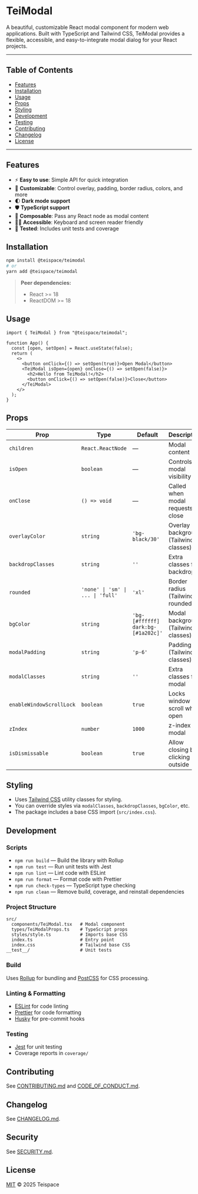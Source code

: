 # TeiModal

A beautiful, customizable React modal component for modern web applications. Built with TypeScript and Tailwind CSS, TeiModal provides a flexible, accessible, and easy-to-integrate modal dialog for your React projects.

---

## Table of Contents

- [Features](#features)
- [Installation](#installation)
- [Usage](#usage)
- [Props](#props)
- [Styling](#styling)
- [Development](#development)
- [Testing](#testing)
- [Contributing](#contributing)
- [Changelog](#changelog)
- [License](#license)

---

## Features

- ⚡ **Easy to use**: Simple API for quick integration
- 🎨 **Customizable**: Control overlay, padding, border radius, colors, and more
- 🌓 **Dark mode support**
- 🛡️ **TypeScript support**
- 🧩 **Composable**: Pass any React node as modal content
- 🧑‍💻 **Accessible**: Keyboard and screen reader friendly
- 🧪 **Tested**: Includes unit tests and coverage

## Installation

```bash
npm install @teispace/teimodal
# or
yarn add @teispace/teimodal
```

> **Peer dependencies:**
>
> - React >= 18
> - ReactDOM >= 18

## Usage

```tsx
import { TeiModal } from "@teispace/teimodal";

function App() {
  const [open, setOpen] = React.useState(false);
  return (
    <>
      <button onClick={() => setOpen(true)}>Open Modal</button>
      <TeiModal isOpen={open} onClose={() => setOpen(false)}>
        <h2>Hello from TeiModal!</h2>
        <button onClick={() => setOpen(false)}>Close</button>
      </TeiModal>
    </>
  );
}
```

## Props

| Prop                     | Type                              | Default                            | Description                           |
| ------------------------ | --------------------------------- | ---------------------------------- | ------------------------------------- |
| `children`               | `React.ReactNode`                 | —                                  | Modal content                         |
| `isOpen`                 | `boolean`                         | —                                  | Controls modal visibility             |
| `onClose`                | `() => void`                      | —                                  | Called when modal requests to close   |
| `overlayColor`           | `string`                          | `'bg-black/30'`                    | Overlay background (Tailwind classes) |
| `backdropClasses`        | `string`                          | `''`                               | Extra classes for backdrop            |
| `rounded`                | `'none' \| 'sm' \| ... \| 'full'` | `'xl'`                             | Border radius (Tailwind rounded)      |
| `bgColor`                | `string`                          | `'bg-[#ffffff] dark:bg-[#1a202c]'` | Modal background (Tailwind classes)   |
| `modalPadding`           | `string`                          | `'p-6'`                            | Padding (Tailwind classes)            |
| `modalClasses`           | `string`                          | `''`                               | Extra classes for modal               |
| `enableWindowScrollLock` | `boolean`                         | `true`                             | Locks window scroll when open         |
| `zIndex`                 | `number`                          | `1000`                             | z-index for modal                     |
| `isDismissable`          | `boolean`                         | `true`                             | Allow closing by clicking outside     |

## Styling

- Uses [Tailwind CSS](https://tailwindcss.com/) utility classes for styling.
- You can override styles via `modalClasses`, `backdropClasses`, `bgColor`, etc.
- The package includes a base CSS import (`src/index.css`).

## Development

### Scripts

- `npm run build` — Build the library with Rollup
- `npm run test` — Run unit tests with Jest
- `npm run lint` — Lint code with ESLint
- `npm run format` — Format code with Prettier
- `npm run check-types` — TypeScript type checking
- `npm run clean` — Remove build, coverage, and reinstall dependencies

### Project Structure

```
src/
  components/TeiModal.tsx   # Modal component
  types/TeiModalProps.ts    # TypeScript props
  styles/style.ts           # Imports base CSS
  index.ts                  # Entry point
  index.css                 # Tailwind base CSS
__test__/                   # Unit tests
```

### Build

Uses [Rollup](https://rollupjs.org/) for bundling and [PostCSS](https://postcss.org/) for CSS processing.

### Linting & Formatting

- [ESLint](https://eslint.org/) for code linting
- [Prettier](https://prettier.io/) for code formatting
- [Husky](https://typicode.github.io/husky/) for pre-commit hooks

### Testing

- [Jest](https://jestjs.io/) for unit testing
- Coverage reports in `coverage/`

## Contributing

See [CONTRIBUTING.md](./CONTRIBUTING.md) and [CODE_OF_CONDUCT.md](./CODE_OF_CONDUCT.md).

## Changelog

See [CHANGELOG.md](./CHANGELOG.md).

## Security

See [SECURITY.md](./SECURITY.md).

## License

[MIT](./LICENSE) © 2025 Teispace
